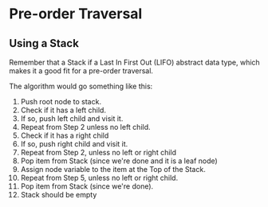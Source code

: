 # Pre-order Traversal

## Using a Stack

Remember that a Stack if a Last In First Out (LIFO) abstract data type, which makes it a good fit for a pre-order traversal.

The algorithm would go something like this:

1. Push root node to stack.
2. Check if it has a left child.
3. If so, push left child and visit it.
4. Repeat from Step 2 unless no left child.
5. Check if it has a right child
6. If so, push right child and visit it.
7. Repeat from Step 2, unless no left or right child
8. Pop item from Stack (since we're done and it is a leaf node)
9. Assign node variable to the item at the Top of the Stack.
10. Repeat from Step 5, unless no left or right child.
11. Pop item from Stack (since we're done).
12. Stack should be empty

